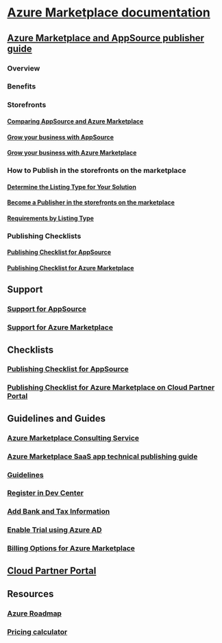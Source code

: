 # [Azure Marketplace documentation](index.md)  
## [Azure Marketplace and AppSource publisher guide](./marketplace-publishers-guide.md)  
### Overview  
### Benefits  
### Storefronts  
#### [Comparing AppSource and Azure Marketplace](./appSource-vs-azure-marketplace.md)  
#### [Grow your business with AppSource](./marketplace-grow-your-business-with-appsource.md)  
#### [Grow your business with Azure Marketplace](./grow-your-business-azure-marketplace.md)  
### How to Publish in the storefronts on the marketplace  
#### [Determine the Listing Type for Your Solution](./determine-your-listing-type.md)  
#### [Become a Publisher in the storefronts on the marketplace](./become-a-publisher.md)  
#### [Requirements by Listing Type](./listing-type-requirements.md)  
### Publishing Checklists  
#### [Publishing Checklist for AppSource](./publishing-checklist-for-appsource.md)  
#### [Publishing Checklist for Azure Marketplace](./publishing-checklist-for-azure-marketplace.md)  
## Support  
### [Support for AppSource](./support-for-appsource.md)  
### [Support for Azure Marketplace](./support-for-azure-marketplace.md)  
## Checklists  
### [Publishing Checklist for AppSource](publishing-checklist-for-appsource.md)  
### [Publishing Checklist for Azure Marketplace on Cloud Partner Portal](./publishing-checklist-for-azure-marketplace.md)  
## Guidelines and Guides  
### [Azure Marketplace Consulting Service](consulting-services.md)  
### [Azure Marketplace SaaS app technical publishing guide](marketplace-saas-applications-technical-publishing-guide.md)  
### [Guidelines](./guidelines.md)  
### [Register in Dev Center](./register-in-dev-center.md)  
### [Add Bank and Tax Information](./add-bank-and-tax-info.md)  
### [Enable Trial using Azure AD](./enable-trial-using-azure-ad.md)  
### [Billing Options for Azure Marketplace](./billing-options-for-azure-marketplace.md)  
## [Cloud Partner Portal](./cloud-partner-portal/cloud-partner-portal-what-is-the-cloud-partner-portal.md)  
## Resources  
### [Azure Roadmap](https://azure.microsoft.com/roadmap/)  
### [Pricing calculator](https://azure.microsoft.com/pricing/calculator/)  
